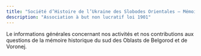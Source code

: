 ```yaml
---
title: "Société d’Histoire de l’Ukraine des Slobodes Orientales – Mémoire retrouvée"
description: "Association à but non lucratif loi 1901"
---
```


Le informations générales concernant nos activités et nos contributions aux questions de la mémoire historique du sud des Oblasts de Belgorod et de Voronej.
